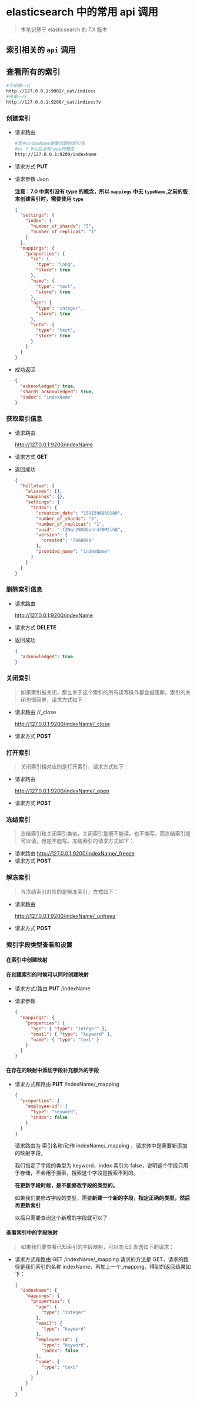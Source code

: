 # elasticsearch 中的常用 api 调用

> 本笔记基于 elasticsearch 的 7.X 版本

## 索引相关的 `api` 调用

## 查看所有的索引

  ```sh
  #不带第一行
  http://127.0.0.1:9002/_cat/indices
  #带第一行
  http://127.0.0.1:9200/_cat/indices?v
  ```

### 创建索引

- 请求路由

  ```sh
  #其中indexName是要创建的索引名
  #es 7.0以后没有type的概念
  http://127.0.0.1:9200/indexName
  ```

- 请求方式 **PUT**

- 请求参数 Json

  **注意：7.0 中索引没有 type 的概念，所以 `mappings` 中无 `typeName`,之前的版本创建索引时，需要使用 `type`**

  ```json
  {
    "settings": {
      "index": {
        "number_of_shards": "5",
        "number_of_replicas": "1"
      }
    },
    "mappings": {
      "properties": {
        "id": {
          "type": "long",
          "store": true
        },
        "name": {
          "type": "text",
          "store": true
        },
        "age": {
          "type": "integer",
          "store": true
        },
        "info": {
          "type": "text",
          "store": true
        }
      }
    }
  }
  ```

- 成功返回

  ```json
  {
    "acknowledged": true,
    "shards_acknowledged": true,
    "index": "indexName"
  }
  ```

### 获取索引信息

- 请求路由

  http://127.0.0.1:9200/indexName

- 请求方式 **GET**

- 返回成功

  ```json
  {
    "hellotwo": {
      "aliases": {},
      "mappings": {},
      "settings": {
        "index": {
          "creation_date": "1591596860180",
          "number_of_shards": "5",
          "number_of_replicas": "1",
          "uuid": "-fZNqr29SDGznr479MtlhQ",
          "version": {
            "created": "7060099"
          },
          "provided_name": "indexName"
        }
      }
    }
  }
  ```

### 删除索引信息

- 请求路由

  http://127.0.0.1:9200/indexName

- 请求方式 **DELETE**

- 返回成功

  ```json
  {
    "acknowledged": true
  }
  ```

### 关闭索引

> 如果索引被关闭，那么关于这个索引的所有读写操作都会被阻断。索引的关闭也很简单，请求方式如下：

- 请求路由 /<index>/\_close

  http://127.0.0.1:9200/indexName/_close

- 请求方式 **POST**

### 打开索引

> 关闭索引相对应的是打开索引，请求方式如下：

- 请求路由

  http://127.0.0.1:9200/indexName/_open

- 请求方式 **POST**

### 冻结索引

> 冻结索引和关闭索引类似，关闭索引是既不能读，也不能写。而冻结索引是可以读，但是不能写。冻结索引的请求方式如下：

- 请求路由
  http://127.0.0.1:9200/indexName/_freeze
- 请求方式 **POST**

### 解冻索引

> 与冻结索引对应的是解冻索引，方式如下：

- 请求路由

  http://127.0.0.1:9200/indexName/_unfreez

- 请求方式 **POST**

### 索引字段类型查看和设置

#### 在索引中创建映射

#### 在创建索引的时候可以同时创建映射

- 请求方式/路由 **PUT** /indexName

- 请求参数

  ```json
  {
    "mappings": {
      "properties": {
        "age": { "type": "integer" },
        "email": { "type": "keyword" },
        "name": { "type": "text" }
      }
    }
  }
  ```

#### 在存在的映射中添加字段补充额外的字段

- 请求方式和路由 **PUT** /indexName/\_mapping

  ```json
  {
    "properties": {
      "employee-id": {
        "type": "keyword",
        "index": false
      }
    }
  }
  ```

  请求路由为 索引名称/动作 indexName/\_mapping ，请求体中是需要新添加的映射字段，

  我们指定了字段的类型为 keyword，index 索引为 false，说明这个字段只用于存储，不会用于搜索，搜索这个字段是搜索不到的。

  **在更新字段时候，是不能修改字段的类型的。**

  如果我们要修改字段的类型，需要**新建一个新的字段，指定正确的类型，然后再更新索引**

  以后只需要查询这个新增的字段就可以了

#### 查看索引中的字段映射

> 如果我们要查看已知索引的字段映射，可以向 ES 发送如下的请求：

- 请求方式和路由 GET /indexName/\_mapping
  请求的方法是 GET，请求的路径是我们索引的名称 indexName，再加上一个\_mapping，得到的返回结果如下：

  ```json
  {
    "indexName": {
      "mappings": {
        "properties": {
          "age": {
            "type": "integer"
          },
          "email": {
            "type": "keyword"
          },
          "employee-id": {
            "type": "keyword",
            "index": false
          },
          "name": {
            "type": "text"
          }
        }
      }
    }
  }
  ```

